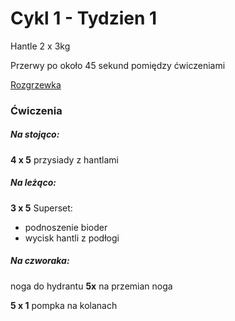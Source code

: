 # Cykl 1 - Tydzien 1

Hantle 2 x 3kg

Przerwy po około 45 sekund pomiędzy ćwiczeniami

[Rozgrzewka](rozgrzewka.md)

### Ćwiczenia

##### Na stojąco:

**4 x 5** przysiady z hantlami

##### Na leżąco:

**3 x 5** Superset:

- podnoszenie bioder  
- wycisk hantli z podłogi

##### Na czworaka:

noga do hydrantu **5x** na przemian noga

**5 x 1** pompka na kolanach

